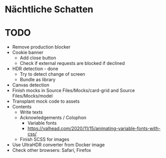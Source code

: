 Nächtliche Schatten
===================

# TODO
* Remove production blocker
* Cookie banner
  * Add close button
  * Check if external requests are blocked if declined
* HDR detection - done
  * Try to detect change of screen
  * Bundle as library
* Canvas detection
* Finish mocks in Source Files/Mocks/card-grid and Source Files/Mocks/model
* Transplant mock code to assets
* Contents
  * Write texts
  * Acknowledgements / Colophon
    * Variable fonts
    * https://valhead.com/2020/11/15/animating-variable-fonts-with-css/
  * Finish SCSS for images
* Use UltraHDR converter from Docker image
* Check other browsers: Safari, Firefox
